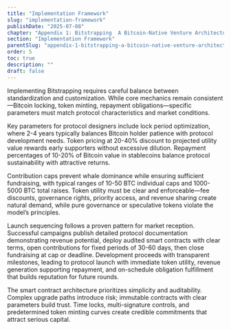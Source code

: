 ```yaml
---
title: "Implementation Framework"
slug: "implementation-framework"
publishDate: "2025-07-08"
chapter: "Appendix 1: Bitstrapping  A Bitcoin-Native Venture Architecture"
section: "Implementation Framework"
parentSlug: "appendix-1-bitstrapping-a-bitcoin-native-venture-architecture"
order: 5
toc: true
description: ""
draft: false
---
```


Implementing Bitstrapping requires careful balance between standardization and customization. While core mechanics remain consistent—Bitcoin locking, token minting, repayment obligations—specific parameters must match protocol characteristics and market conditions.

Key parameters for protocol designers include lock period optimization, where 2-4 years typically balances Bitcoin holder patience with protocol development needs. Token pricing at 20-40% discount to projected utility value rewards early supporters without excessive dilution. Repayment percentages of 10-20% of Bitcoin value in stablecoins balance protocol sustainability with attractive returns.

Contribution caps prevent whale dominance while ensuring sufficient fundraising, with typical ranges of 10-50 BTC individual caps and 1000-5000 BTC total raises. Token utility must be clear and enforceable—fee discounts, governance rights, priority access, and revenue sharing create natural demand, while pure governance or speculative tokens violate the model’s principles.

Launch sequencing follows a proven pattern for market reception. Successful campaigns publish detailed protocol documentation demonstrating revenue potential, deploy audited smart contracts with clear terms, open contributions for fixed periods of 30-60 days, then close fundraising at cap or deadline. Development proceeds with transparent milestones, leading to protocol launch with immediate token utility, revenue generation supporting repayment, and on-schedule obligation fulfillment that builds reputation for future rounds.

The smart contract architecture prioritizes simplicity and auditability. Complex upgrade paths introduce risk; immutable contracts with clear parameters build trust. Time locks, multi-signature controls, and predetermined token minting curves create credible commitments that attract serious capital.

